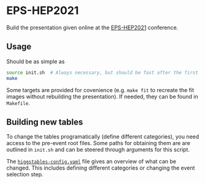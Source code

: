 # EPS-HEP2021

Build the presentation given online at the
[EPS-HEP2021](https://indico.desy.de/event/28202/contributions/106023/)
conference.

## Usage

Should be as simple as

```bash
source init.sh  # Always necessary, but should be fast after the first time.
make
```

Some targets are provided for covenience
(e.g. `make fit` to recreate the fit images without rebuilding the presentation).
If needed, they can be found in `Makefile`.

## Building new tables

To change the tables programatically (define different categories),
you need access to the pre-event root files.
Some paths for obtaining them are are outlined in `init.sh` and can be steered
through arguments for this script.

The [`higgstables-config.yaml`](code/data/higgstables-config.yaml)
file gives an overview of what can be changed.
This includes defining different categories
or changing the event selection step.
